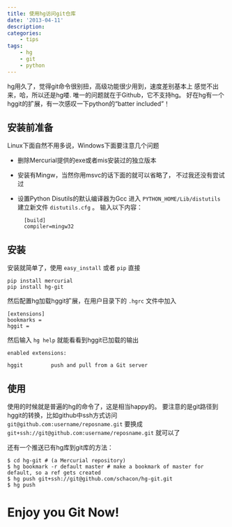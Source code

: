 ```yaml
---
title: 使用hg访问git仓库
date: '2013-04-11'
description:
categories:
    - tips
tags:
    - hg
    - git
    - python
---
```


hg用久了，觉得git命令很别扭，高级功能很少用到，速度差别基本上
感觉不出来，哈，所以还是hg喽. 唯一的问题就在于Github，它不支持hg。
好在hg有一个hggit的扩展，有一次感叹一下python的“batter included”！

## 安装前准备

Linux下面自然不用多说，Windows下面要注意几个问题

- 删除Mercurial提供的exe或者mis安装过的独立版本
- 安装有Mingw，当然你用msvc的话下面的就可以省略了，
  不过我还没有尝试过
- 设置Python Disutils的默认编译器为Gcc
  进入 `PYTHON_HOME/Lib/distutils` 建立新文件 `distutils.cfg` 。
  输入以下内容：

        [build]
        compiler=mingw32

## 安装

安装就简单了，使用 `easy_install` 或者 `pip` 直接

    pip install mercurial
    pip install hg-git

然后配置hg加载hggit扩展，在用户目录下的 `.hgrc` 文件中加入

    [extensions]
    bookmarks =
    hggit =

然后输入 `hg help` 就能看看到hggit已加载的输出

    enabled extensions:

    hggit         push and pull from a Git server

## 使用

使用的时候就是普遍的hg的命令了，这是相当happy的。
要注意的是git路径到hggit的转换，比如github中ssh方式访问
`git@github.com:username/reposname.git` 要换成
`git+ssh://git@github.com:username/reposname.git` 就可以了

还有一个推送已有hg库到git库的方法：

    $ cd hg-git # (a Mercurial repository)
    $ hg bookmark -r default master # make a bookmark of master for default, so a ref gets created
    $ hg push git+ssh://git@github.com/schacon/hg-git.git
    $ hg push

# Enjoy you Git Now!
